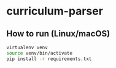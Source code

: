 # curriculum-parser

## How to run (Linux/macOS)
```bash
virtualenv venv
source venv/bin/activate
pip install -r requirements.txt
```
